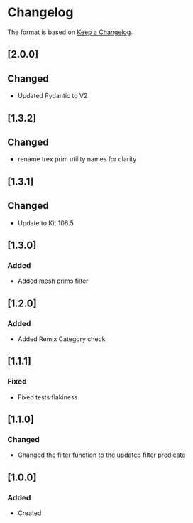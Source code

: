 # Changelog
The format is based on [Keep a Changelog](https://keepachangelog.com/en/1.0.0/).

## [2.0.0]
## Changed
- Updated Pydantic to V2

## [1.3.2]
## Changed
- rename trex prim utility names for clarity

## [1.3.1]
## Changed
- Update to Kit 106.5

## [1.3.0]
### Added
- Added mesh prims filter

## [1.2.0]
### Added
- Added Remix Category check

## [1.1.1]
### Fixed
- Fixed tests flakiness

## [1.1.0]
### Changed
- Changed the filter function to the updated filter predicate

## [1.0.0]
### Added
- Created
